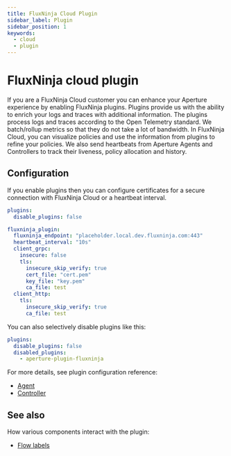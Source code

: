 ```yaml
---
title: FluxNinja Cloud Plugin
sidebar_label: Plugin
sidebar_position: 1
keywords:
  - cloud
  - plugin
---
```


# FluxNinja cloud plugin

If you are a FluxNinja Cloud customer you can enhance your Aperture experience by enabling FluxNinja plugins.
Plugins provide us with the ability to enrich your logs and traces with additional information.
The plugins process logs and traces according to the Open Telemetry standard.
We batch/rollup metrics so that they do not take a lot of bandwidth.
In FluxNinja Cloud, you can visualize policies and use the information from plugins to refine your policies.
We also send heartbeats from Aperture Agents and Controllers to track their liveness, policy allocation and history.

## Configuration

If you enable plugins then you can configure certificates for a secure connection with FluxNinja Cloud or a heartbeat interval.

```yaml
plugins:
  disable_plugins: false

fluxninja_plugin:
  fluxninja_endpoint: "placeholder.local.dev.fluxninja.com:443"
  heartbeat_interval: "10s"
  client_grpc:
    insecure: false
    tls:
      insecure_skip_verify: true
      cert_file: "cert.pem"
      key_file: "key.pem"
      ca_file: test
  client_http:
    tls:
      insecure_skip_verify: true
      ca_file: test
```

You can also selectively disable plugins like this:

```yaml
plugins:
  disable_plugins: false
  disabled_plugins:
    - aperture-plugin-fluxninja
```

For more details, see plugin configuration reference:

- [Agent](/reference/configuration/agent#plugin-configuration)
- [Controller](/reference/configuration/controller#plugin-configuration)

## See also

How various components interact with the plugin:

- [Flow labels](/concepts/flow-control/label/label.md#plugin)
